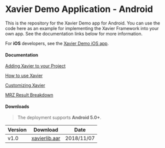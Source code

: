 # Xavier Demo Application - Android
This is the repository for the Xavier Demo app for Android. You can use the code here as an example for implementing the Xavier Framework into your own app.
See the documentation links below for more information.

For **iOS** developers, see the [Xavier Demo iOS app](https://github.com/BlackSharkTech/xavier-demo-ios).

#### Documentation

[Adding Xavier to your Project](https://github.com/BlackSharkTech/xavier-demo-android/blob/master/documentation/adding_xavier_to_your_app.md)

[How to use Xavier](https://github.com/BlackSharkTech/xavier-demo-android/blob/master/documentation/how_to_use_xavier.md)

[Customizing Xavier](https://github.com/BlackSharkTech/xavier-demo-android/blob/master/documentation/customization.md)

[MRZ Result Breakdown](https://github.com/BlackSharkTech/xavier-demo-android/blob/master/documentation/result_data_breakdown.md)

#### Downloads
> The deployment supports **Android 5.0+**.

| Version | Download | Date |
|---------|----------|------|
| v1.0 | [xavierlib.aar](https://github.com/BlackSharkTech/xavier-demo-android/blob/master/xavier-demo/app/libs/xavierlib.aar) | 2018/11/07 |
